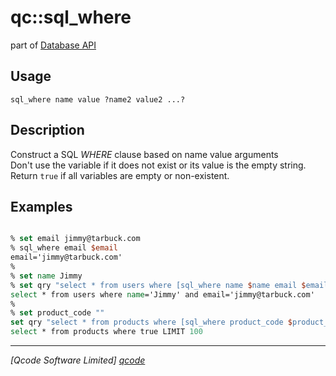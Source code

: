 qc::sql_where
=============

part of [Database API](../db.md)

Usage
-----
`sql_where name value ?name2 value2 ...?`

Description
-----------
Construct a SQL <i>WHERE</i> clause based on name value arguments<br>
    Don't use the variable if it does not exist or its value is the empty string.<br>
    Return <code>true</code> if all variables are empty or non-existent.

Examples
--------
```tcl

% set email jimmy@tarbuck.com
% sql_where email $email
email='jimmy@tarbuck.com'
% 
% set name Jimmy
% set qry "select * from users where [sql_where name $name email $email]"
select * from users where name='Jimmy' and email='jimmy@tarbuck.com'
%
% set product_code ""
set qry "select * from products where [sql_where product_code $product_code category $category] LIMIT 100"
select * from products where true LIMIT 100

```

----------------------------------
*[Qcode Software Limited] [qcode]*

[qcode]: http://www.qcode.co.uk "Qcode Software"
